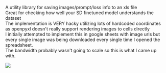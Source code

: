 A utility library for saving images/prompt/loss info to an xls file  
Great for checking how well your SD finetuned model understands the dataset  
The implementation is VERY hacky utilizing lots of hardcoded coordinates as openpyxl doesn't really support rendering images to cells directly  
I initially attempted to implement this in google sheets with image urls but every single image was being downloaded every single time I opened the spreadsheet.  
The bandwidth probably wasn't going to scale so this is what I came up with.

![](https://gyazo.com/2342fb8c8a61db4a4c42881628831362.j)

